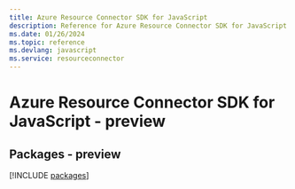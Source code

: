 ```yaml
---
title: Azure Resource Connector SDK for JavaScript
description: Reference for Azure Resource Connector SDK for JavaScript
ms.date: 01/26/2024
ms.topic: reference
ms.devlang: javascript
ms.service: resourceconnector
---
```

# Azure Resource Connector SDK for JavaScript - preview
## Packages - preview
[!INCLUDE [packages](resource-connector-index.md)]